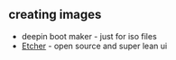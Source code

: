 
## creating images

- deepin boot maker - just for iso files
- [Etcher](https://www.balena.io/etcher/) - open source and super lean ui